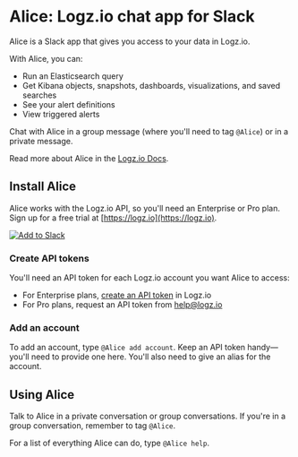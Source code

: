 # Alice: Logz.io chat app for Slack

Alice is a Slack app that gives you access to your data in Logz.io.

With Alice, you can:
* Run an Elasticsearch query
* Get Kibana objects, snapshots, dashboards, visualizations, and saved searches
* See your alert definitions
* View triggered alerts

Chat with Alice in a group message (where you'll need to tag `@Alice`) or in a private message.

Read more about Alice in the [Logz.io Docs](https://docs.logz.io/user-guide/integrations/alice-slack-chatbot.html).

## Install Alice

Alice works with the Logz.io API, so you'll need an Enterprise or Pro plan.
Sign up for a free trial at [https://logz.io](https://logz.io).

[![Add to Slack](https://platform.slack-edge.com/img/add_to_slack.png)](https://slack.com/oauth/authorize?client_id=8241711843.335794452337&scope=bot)

### Create API tokens

You'll need an API token for each Logz.io account you want Alice to access:

* For Enterprise plans, [create an API token](https://app.logz.io/#/dashboard/settings/api-tokens) in Logz.io
* For Pro plans, request an API token from [help@logz.io](help@logz.io)

### Add an account

To add an account, type `@Alice add account`.
Keep an API token handy—you'll need to provide one here.
You'll also need to give an alias for the account.

## Using Alice

Talk to Alice in a private conversation or group conversations.
If you're in a group conversation, remember to tag `@Alice`.

For a list of everything Alice can do, type `@Alice help`.